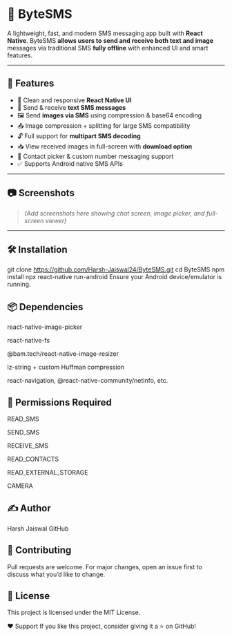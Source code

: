 # 📩 ByteSMS

A lightweight, fast, and modern SMS messaging app built with **React Native**. ByteSMS **allows users to send and receive both text and image** messages via traditional SMS **fully offline** with enhanced UI and smart features.

---

## 🚀 Features

- 📱 Clean and responsive **React Native UI**
- 💬 Send & receive **text SMS messages**
- 🖼️ Send **images via SMS** using compression & base64 encoding
- 📤 Image compression + splitting for large SMS compatibility
- 🔓 Full support for **multipart SMS decoding**
- 📥 View received images in full-screen with **download option**
- 📇 Contact picker & custom number messaging support
- ✅ Supports Android native SMS APIs

---

## 📷 Screenshots

> _(Add screenshots here showing chat screen, image picker, and full-screen viewer)_

---

## 🛠️ Installation


git clone https://github.com/Harsh-Jaiswal24/ByteSMS.git
cd ByteSMS
npm install
npx react-native run-android
Ensure your Android device/emulator is running.

## 📦 Dependencies
react-native-image-picker

react-native-fs

@bam.tech/react-native-image-resizer

lz-string + custom Huffman compression

react-navigation, @react-native-community/netinfo, etc.

## 🔐 Permissions Required

READ_SMS

SEND_SMS

RECEIVE_SMS

READ_CONTACTS

READ_EXTERNAL_STORAGE

CAMERA



## ✍️ Author
Harsh Jaiswal
GitHub


## 🤝 Contributing
Pull requests are welcome. For major changes, open an issue first to discuss what you’d like to change.


## 📄 License
This project is licensed under the MIT License.


❤️ Support
If you like this project, consider giving it a ⭐️ on GitHub!


